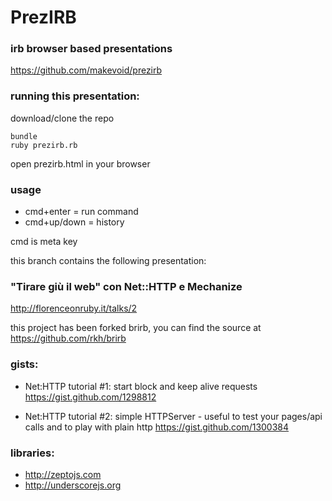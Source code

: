 # PrezIRB
### irb browser based presentations
<https://github.com/makevoid/prezirb>

### running this presentation:

download/clone the repo

    bundle
    ruby prezirb.rb

open prezirb.html in your browser


### usage

- cmd+enter   = run command
- cmd+up/down = history

cmd is meta key


this branch contains the following presentation:

### "Tirare giù il web" con Net::HTTP e Mechanize
<http://florenceonruby.it/talks/2>


this project has been forked brirb, you can find the source at <https://github.com/rkh/brirb>



### gists:

- Net:HTTP tutorial #1: start block and keep alive requests <https://gist.github.com/1298812>

- Net:HTTP tutorial #2: simple HTTPServer - useful to test your pages/api calls and to play with plain http <https://gist.github.com/1300384>

### libraries:

- <http://zeptojs.com>
- <http://underscorejs.org>
